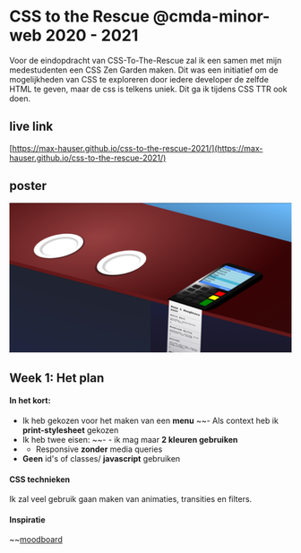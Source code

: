 # CSS to the Rescue @cmda-minor-web 2020 - 2021

Voor de eindopdracht van CSS-To-The-Rescue zal ik een samen met mijn medestudenten een CSS Zen Garden maken. Dit was een initiatief om de mogelijkheden van CSS te exploreren door iedere developer de zelfde HTML te geven, maar de css is telkens uniek. Dit ga ik tijdens CSS TTR ook doen.

## live link
[https://max-hauser.github.io/css-to-the-rescue-2021/](https://max-hauser.github.io/css-to-the-rescue-2021/)

## poster

![poster](https://github.com/max-hauser/css-to-the-rescue-2021/blob/master/images/poster.png)

## Week 1: Het plan

#### In het kort:
- Ik heb gekozen voor het maken van een **menu**
~~- Als context heb ik **print-stylesheet** gekozen
- Ik heb twee eisen:
~~- - ik mag maar **2 kleuren gebruiken**
- - Responsive **zonder** media queries
- **Geen** id's of classes/ **javascript** gebruiken

#### CSS technieken

Ik zal veel gebruik gaan maken van animaties, transities en filters.

#### Inspiratie

~~[moodboard](https://www.pinterest.co.uk/maxhauser1997/css-tts/)
